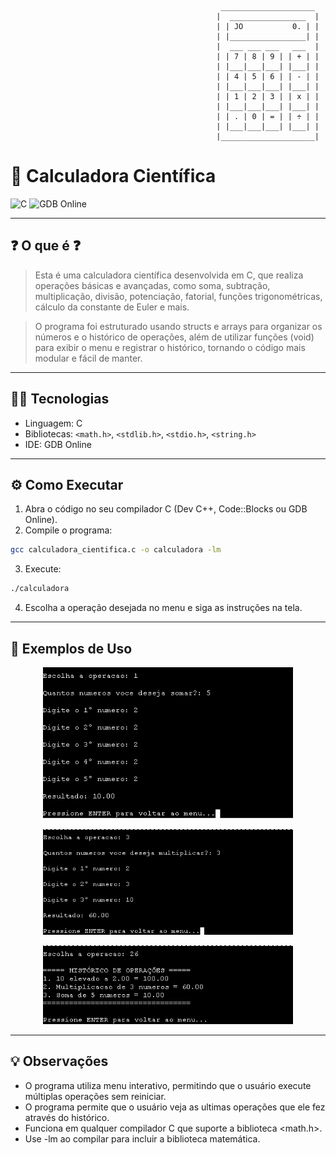 ```
											   _____________________
											  |  _________________  |
											  | | JO           0. | |
											  | |_________________| |
											  |  ___ ___ ___   ___  |
											  | | 7 | 8 | 9 | | + | |
											  | |___|___|___| |___| |
											  | | 4 | 5 | 6 | | - | |
											  | |___|___|___| |___| |
											  | | 1 | 2 | 3 | | x | |
											  | |___|___|___| |___| |
											  | | . | 0 | = | | ÷ | |
											  | |___|___|___| |___| |
											  |_____________________|
```

# 🧮 Calculadora Científica

![C](https://img.shields.io/badge/Linguagem-C-blue?style=for-the-badge&logo=c)
![GDB Online](https://img.shields.io/badge/IDE-GDB%20Online-orange?style=for-the-badge&logo=gnu)

---

## ❓ O que é ❓
> Esta é uma calculadora científica desenvolvida em C, que realiza operações básicas e avançadas, como soma, subtração, multiplicação, divisão, potenciação, fatorial, funções trigonométricas, cálculo da constante de Euler e mais.

> O programa foi estruturado usando structs e arrays para organizar os números e o histórico de operações, além de utilizar funções (void) para exibir o menu e registrar o histórico, tornando o código mais modular e fácil de manter.

---

## 👨‍💻 Tecnologias

- Linguagem: C  
- Bibliotecas: `<math.h>`, `<stdlib.h>`, `<stdio.h>`, `<string.h>`
- IDE: GDB Online

---

## ⚙️ Como Executar
1. Abra o código no seu compilador C (Dev C++, Code::Blocks ou GDB Online).  
2. Compile o programa:  
```bash
gcc calculadora_cientifica.c -o calculadora -lm
```
3. Execute:
```bash
./calculadora
```
4. Escolha a operação desejada no menu e siga as instruções na tela.

---

## 🔎 Exemplos de Uso 

<p align="center"> <img src="imagens/array_soma.png" alt="Exemplo calculadora soma com array" width="400"/> </p> 
<p align="center"> <img src="imagens/array_multiplicação.png" alt="Exemplo calculadora multiplicação com array" width="400"/> </p> 
<p align="center"> <img src="imagens/historico_calculadora.png" alt="Exemplo do histórico das operações na calculadora" width="400"/> </p>

---

## 💡 Observações

- O programa utiliza menu interativo, permitindo que o usuário execute múltiplas operações sem reiniciar.
- O programa permite que o usuário veja as ultimas operações que ele fez através do histórico.
- Funciona em qualquer compilador C que suporte a biblioteca <math.h>.
- Use -lm ao compilar para incluir a biblioteca matemática.
